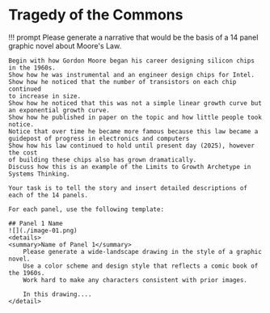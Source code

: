 # Tragedy of the Commons

!!! prompt
    Please generate a narrative that would be the basis of
    a 14 panel graphic novel about Moore's Law.

    Begin with how Gordon Moore began his career designing silicon chips in the 1960s.
    Show how he was instrumental and an engineer design chips for Intel.
    Show how he noticed that the number of transistors on each chip continued
    to increase in size.
    Show how he noticed that this was not a simple linear growth curve but
    an exponential growth curve.
    Show how he published in paper on the topic and how little people took notice.
    Notice that over time he became more famous because this law became a 
    guidepost of progress in electronics and computers
    Show how his law continued to hold until present day (2025), however the cost
    of building these chips also has grown dramatically.
    Discuss how this is an example of the Limits to Growth Archetype in Systems Thinking.

    Your task is to tell the story and insert detailed descriptions of each of the 14 panels.

    For each panel, use the following template:

    ## Panel 1 Name
    ![](./image-01.png)
    <details>
    <summary>Name of Panel 1</summary>
        Please generate a wide-landscape drawing in the style of a graphic novel.  
        Use a color scheme and design style that reflects a comic book of the 1960s.  
        Work hard to make any characters consistent with prior images.

        In this drawing....
    </detail>